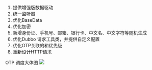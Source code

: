 


1. 提供增强版数据驱动
2. 统一监听器
3. 优化BaseData
4. 优化加密
5. 新增身份证、手机号、邮箱、银行卡、中文名、中文字符等随机生成
6. 优化Dubbo 请求工具类，并提供自定义配置
7. 优化OTP关联的和优先级
8. 重新设计HTTP请求




OTP 调度大体图
![](https://gitee.com/meyoung/picgo_image/raw/master/2021/20210304154658.png)
